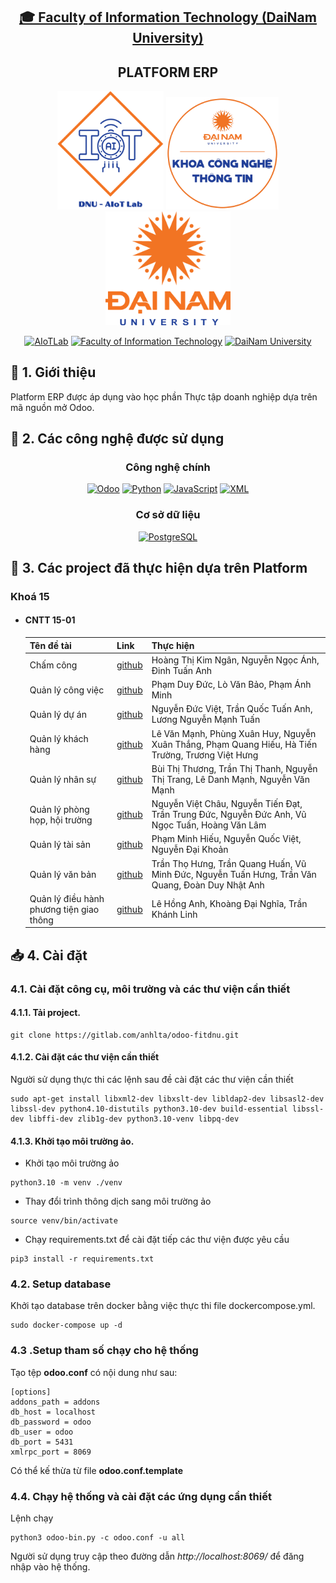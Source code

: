 <h2 align="center">
    <a href="https://dainam.edu.vn/vi/khoa-cong-nghe-thong-tin">
    🎓 Faculty of Information Technology (DaiNam University)
    </a>
</h2>
<h2 align="center">
    PLATFORM ERP
</h2>
<div align="center">
    <p align="center">
        <img src="logo/aiotlab_logo.png" alt="AIoTLab Logo" width="170"/>
        <img src="logo/fitdnu_logo.png" alt="AIoTLab Logo" width="180"/>
        <img src="logo/dnu_logo.png" alt="DaiNam University Logo" width="200"/>
    </p>

[![AIoTLab](https://img.shields.io/badge/AIoTLab-green?style=for-the-badge)](https://www.facebook.com/DNUAIoTLab)
[![Faculty of Information Technology](https://img.shields.io/badge/Faculty%20of%20Information%20Technology-blue?style=for-the-badge)](https://dainam.edu.vn/vi/khoa-cong-nghe-thong-tin)
[![DaiNam University](https://img.shields.io/badge/DaiNam%20University-orange?style=for-the-badge)](https://dainam.edu.vn)

</div>

## 📖 1. Giới thiệu
Platform ERP được áp dụng vào học phần Thực tập doanh nghiệp dựa trên mã nguồn mở Odoo. 

## 🔧 2. Các công nghệ được sử dụng
<div align="center">

### Công nghệ chính
[![Odoo](https://img.shields.io/badge/Odoo-714B67?style=for-the-badge&logo=odoo&logoColor=white)](https://www.odoo.com/)
[![Python](https://img.shields.io/badge/Python-3776AB?style=for-the-badge&logo=python&logoColor=white)](https://www.python.org/)
[![JavaScript](https://img.shields.io/badge/JavaScript-F7DF1E?style=for-the-badge&logo=javascript&logoColor=black)](https://developer.mozilla.org/en-US/docs/Web/JavaScript)
[![XML](https://img.shields.io/badge/XML-FF6600?style=for-the-badge&logo=codeforces&logoColor=white)](https://www.w3.org/XML/)
### Cơ sở dữ liệu
[![PostgreSQL](https://img.shields.io/badge/PostgreSQL-316192?style=for-the-badge&logo=postgresql&logoColor=white)](https://www.postgresql.org/)
</div>

## 🔧 3. Các project đã thực hiện dựa trên Platform

### Khoá 15
- #### CNTT 15-01
    | Tên đề tài    | Link     | Thực hiện |
    | ------------- | ---------| ------ |
    | Chấm công | [github](https://github.com/dinhtuananh188/TTDN-15-01-N5) | Hoàng Thị Kim Ngân, Nguyễn Ngọc Ánh, Đinh Tuấn Anh |
    | Quản lý công việc | [github](https://github.com/baovan22/TTDN-15-01-N9) | Phạm Duy Đức, Lò Văn Bảo, Phạm Ánh Minh |
    | Quản lý dự án | [github](https://github.com/mtuan3110/TTDN-15-01-N2.git) | Nguyễn Đức Việt, Trần Quốc Tuấn Anh, Lương Nguyễn Mạnh Tuấn |
    | Quản lý khách hàng | [github](https://github.com/ToiYeuDaiNam/TTDN-15-01-N4.git) | Lê Văn Mạnh, Phùng Xuân Huy, Nguyễn Xuân Thắng, Phạm Quang Hiếu, Hà Tiến Trường, Trương Việt Hưng |
    | Quản lý nhân sự | [github](https://github.com/Thanhh-803/TTDN-15-01-N1) | Bùi Thị Thương, Trần Thị Thanh, Nguyễn Thị Trang, Lê Danh Mạnh, Nguyễn Văn Mạnh  |
    | Quản lý phòng họp, hội trường | [github](https://github.com/nguyendat2610/TTDN-15-01-N8) | Nguyễn Việt Châu, Nguyễn Tiến Đạt, Trần Trung Đức, Nguyễn Đức Anh, Vũ Ngọc Tuấn, Hoàng Văn Lâm |
    | Quản lý tài sản | [github](https://github.com/hieupham10032003/TTDN-15-01) | Phạm Minh Hiếu, Nguyễn Quốc Việt, Nguyễn Đại Khoản |
    | Quản lý văn bản | [github](https://github.com/tranhuan123/TTDN-15-01-N1) | Trần Thọ Hưng, Trần Quang Huấn, Vũ Minh Đức, Nguyễn Tuấn Hưng, Trần Văn Quang, Đoàn Duy Nhật Anh |
    | Quản lý điều hành phương tiện giao thông | [github](https://github.com/dainghia99/TTDN-15-01-N6) | Lê Hồng Anh, Khoàng Đại Nghĩa, Trần Khánh Linh |

## 📥 4. Cài đặt

### 4.1. Cài đặt công cụ, môi trường và các thư viện cần thiết

#### 4.1.1. Tải project.
```
git clone https://gitlab.com/anhlta/odoo-fitdnu.git
```
#### 4.1.2. Cài đặt các thư viện cần thiết
Người sử dụng thực thi các lệnh sau đề cài đặt các thư viện cần thiết

```
sudo apt-get install libxml2-dev libxslt-dev libldap2-dev libsasl2-dev libssl-dev python4.10-distutils python3.10-dev build-essential libssl-dev libffi-dev zlib1g-dev python3.10-venv libpq-dev
```
#### 4.1.3. Khởi tạo môi trường ảo.
- Khởi tạo môi trường ảo
```
python3.10 -m venv ./venv
```
- Thay đổi trình thông dịch sang môi trường ảo
```
source venv/bin/activate
```
- Chạy requirements.txt để cài đặt tiếp các thư viện được yêu cầu
```
pip3 install -r requirements.txt
```
### 4.2. Setup database

Khởi tạo database trên docker bằng việc thực thi file dockercompose.yml.
```
sudo docker-compose up -d
```
### 4.3 .Setup tham số chạy cho hệ thống
Tạo tệp **odoo.conf** có nội dung như sau:
```
[options]
addons_path = addons
db_host = localhost
db_password = odoo
db_user = odoo
db_port = 5431
xmlrpc_port = 8069
```
Có thể kế thừa từ file **odoo.conf.template**
### 4.4. Chạy hệ thống và cài đặt các ứng dụng cần thiết
Lệnh chạy
```
python3 odoo-bin.py -c odoo.conf -u all
```
Người sử dụng truy cập theo đường dẫn _http://localhost:8069/_ để đăng nhập vào hệ thống.

    
